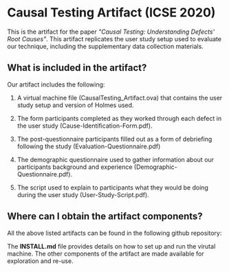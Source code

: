 # Causal Testing Artifact (ICSE 2020)

This is the artifact for the paper *"Causal Testing: Understanding
Defects' Root Causes"*. This artifact replicates the user study setup
used to evaluate our technique, including the supplementary data
collection materials.

## What is included in the artifact?

Our artifact includes the following:

1. A virtual machine file (CausalTesting_Artifact.ova) that contains
the user study setup and version of Holmes used.

2. The form participants completed as they worked through
each defect in the user study (Cause-Identification-Form.pdf).

3. The post-questionnaire participants filled out as a form of
debriefing following the study (Evaluation-Questionnaire.pdf)

4. The demographic questionnaire used to gather information about our
   participants background and experience (Demographic-Questionnaire.pdf).

5. The script used to explain to participants what they would be doing
   during the user study (User-Study-Script.pdf).

## Where can I obtain the artifact components?

All the above listed artifacts can be found in the following github
repository:

The **INSTALL.md** file provides details on how to set up and run the
virutal machine. The other components of the artifact are made
available for exploration and re-use.

